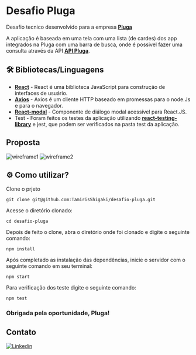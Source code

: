 # Desafio Pluga

Desafio tecnico desenvolvido para a empresa <a href="https://pluga.co/" target="_blank" rel="external"><span><strong>Pluga</strong></span></a>

A aplicação é baseada em uma tela com uma lista (de cardes) dos app integrados na Pluga com uma barra de busca, onde é possivel fazer uma consulta através da API <a href="https://pluga.co/ferramentas_search.json" target="_blank" rel="external"><span><strong> API Pluga</strong></span></a>.

## 🛠️ Bibliotecas/Linguagens

* <a href="https://pt-br.reactjs.org/docs/getting-started.html" target="_blank" rel="external"><span><strong>React</strong></span></a> - React é uma biblioteca JavaScript para construção de interfaces de usuário.
* <a href="https://axios-http.com/docs/intro" target="_blank" rel="external"><span><strong>Axios</strong></span></a> - Axios é um cliente HTTP baseado em promessas para o node.Js e para o navegador.
* <a href="https://www.npmjs.com/package/react-modal" target="_blank" rel="external"><span><strong>React-modal</strong></span></a> - Componente de diálogo modal acessível para React.JS.
* Test - Foram feitos os testes da aplicação utilizando <a href="https://testing-library.com/docs/react-testing-library/intro/" target="_blank" rel="external"><span><strong>react-testing-library</strong></span></a> e jest, que podem ser verificados na pasta test da aplicação.

## Proposta

![wireframe1](https://user-images.githubusercontent.com/8314971/147878155-4a436152-d037-4eb5-88e6-15fa1de8c686.png)
![wireframe2](https://user-images.githubusercontent.com/8314971/147878161-02e4f7b2-0f54-4370-8e61-b244f823de56.png)

## ⚙️ Como utilizar?

Clone o prjeto

```
git clone git@github.com:TamirisShigaki/desafio-pluga.git
```

Acesse o diretório clonado:

```
cd desafio-pluga
```

Depois de feito o clone, abra o diretório onde foi clonado e digite o seguinte comando:

```
npm install
```

Após completado as instalação das dependências, inicie o servidor com o seguinte comando em seu terminal:

```
npm start
```

Para verificação dos teste digite o seguinte comando:

```
npm test
```

### Obrigada pela oportunidade, Pluga!

## Contato

<a href="https://www.linkedin.com/in/tamirisshigaki/" target="_blank" rel="external"><img src="https://img.shields.io/badge/LinkedIn-0077B5?style=for-the-badge&logo=linkedin&logoColor=white" alt="Linkedin"></a>
